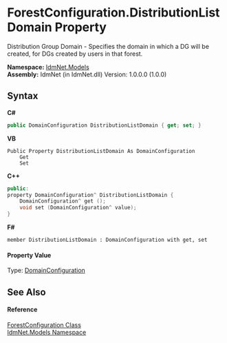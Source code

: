 # ForestConfiguration.DistributionListDomain Property 
 

Distribution Group Domain - Specifies the domain in which a DG will be created, for DGs created by users in that forest.

**Namespace:**&nbsp;<a href="N_IdmNet_Models">IdmNet.Models</a><br />**Assembly:**&nbsp;IdmNet (in IdmNet.dll) Version: 1.0.0.0 (1.0.0)

## Syntax

**C#**<br />
``` C#
public DomainConfiguration DistributionListDomain { get; set; }
```

**VB**<br />
``` VB
Public Property DistributionListDomain As DomainConfiguration
	Get
	Set
```

**C++**<br />
``` C++
public:
property DomainConfiguration^ DistributionListDomain {
	DomainConfiguration^ get ();
	void set (DomainConfiguration^ value);
}
```

**F#**<br />
``` F#
member DistributionListDomain : DomainConfiguration with get, set

```


#### Property Value
Type: <a href="T_IdmNet_Models_DomainConfiguration">DomainConfiguration</a>

## See Also


#### Reference
<a href="T_IdmNet_Models_ForestConfiguration">ForestConfiguration Class</a><br /><a href="N_IdmNet_Models">IdmNet.Models Namespace</a><br />